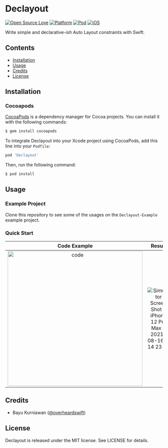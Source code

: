 # Declayout

[![Open Source Love](https://firstcontributions.github.io/open-source-badges/badges/open-source-v1/open-source.svg)](https://github.com/firstcontributions/open-source-badges)
[![Platform](https://img.shields.io/badge/Platform-iOS-yellow.svg)]()
[![Pod](https://img.shields.io/badge/Pod-v_1.3.0-orange.svg)]()
[![iOS](https://img.shields.io/badge/iOS-11.0-gray.svg)]()

Write simple and declarative-_ish_ Auto Layout constraints with Swift.

## Contents

- [Installation](#installation)
- [Usage](#usage)
- [Credits](#credits)
- [License](#license)

## Installation

### Cocoapods

[CocoaPods](https://cocoapods.org) is a dependency manager for Cocoa projects. You can install it with the following commands:

```bash
$ gem install cocoapods
```

To integrate Declayout into your Xcode project using CocoaPods, add this line into your `Podfile`:

```ruby
pod 'Declayout'
```
Then, run the following command:

```bash
$ pod install
```

## Usage

### Example Project
Clone this repository to see some of the usages on the `Declayout-Example` example project.

### Quick Start

| Code Example |   Result   |
|:------------:|:----------:|
|  <img width="431" alt="code" src="https://user-images.githubusercontent.com/58423976/129530398-5764dbe4-5e79-4f5d-99ce-117fd0ebb1df.png">  | ![Simulator Screen Shot - iPhone 12 Pro Max - 2021-08-16 at 14 23 29](https://user-images.githubusercontent.com/58423976/129527739-d51ca7cf-2448-41ad-8184-a3b5cca89add.png) | 





## Credits
- Bayu Kurniawan ([@overheardswift](https://twitter.com/overheardswift))

## License
Declayout is released under the MIT license. See LICENSE for details.
